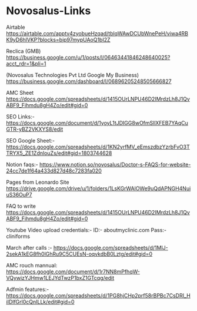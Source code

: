 # Novosalus-Links

Airtable
https://airtable.com/apptv4zyobueHzqad/tblqWAwDCUbWnePeH/viwa4RBK9yD6hlVKP?blocks=bip97mypUAoQ1bI2Z


Reclica (GMB)
https://business.google.com/u/1/posts/l/06463441846248640025?acct_rdr=1&pli=1


(Novosalus Technologies Pvt Ltd Google My Business)
https://business.google.com/dashboard/l/06896205248505666827


AMC Sheet
https://docs.google.com/spreadsheets/d/1415OUrLNPU46D2IMrdzLh8J1QvABF9_Fihmdu8gH4Zo/edit#gid=0

SEO Links:-
https://docs.google.com/document/d/1yoyL1tJDIGG8wOfmSllXFEB7YAqCuGTR-yBZ2VKXYS8/edit

SEO Google Sheet:-
https://docs.google.com/spreadsheets/d/1KN2yrfMV_eEmszdbzYzrbFvO3TTRYX5_ZE1ZdnlouZs/edit#gid=1803744628

Notion faqs:-
https://www.notion.so/novosalus/Doctor-s-FAQS-for-website-24cc7de1f64a433d827d48c7283fa020

Pages from Leonardo Site
https://drive.google.com/drive/u/1/folders/1LsKGrWAlOWe9uQdAPNGH4NuiuS36OuP7

FAQ to write
https://docs.google.com/spreadsheets/d/1415OUrLNPU46D2IMrdzLh8J1QvABF9_Fihmdu8gH4Zo/edit#gid=0

Youtube Video upload credentials:- ID:- aboutmyclinic.com	Pass:- cliniforms

March after calls :- https://docs.google.com/spreadsheets/d/1MlJ-2sekA1kEG8fh0lGhRu9C5CUEsN-oqvkdbB0Lztg/edit#gid=0

AMC rouch mannual: https://docs.google.com/document/d/1r7NN8mPfhqW-VQywizYJHmw1LEJYdTwzP1bxZ1GTcqg/edit

Adfmin features:- https://docs.google.com/spreadsheets/d/1PG8hjCHp2prf58rBPBc7CsDRI_HiIDlfGrl0cQnILLk/edit#gid=0

